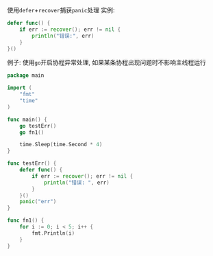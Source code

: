 使用`defer`+`recover`捕获`panic`处理
实例:

```go
defer func() {
	if err := recover(); err != nil {
		println("错误:", err)
	}
}()
```

例子: 使用`go`开启协程异常处理, 如果某条协程出现问题时不影响主线程运行

```go
package main

import (
	"fmt"
	"time"
)

func main() {
	go testErr()
	go fn1()

	time.Sleep(time.Second * 4)
}

func testErr() {
	defer func() {
		if err := recover(); err != nil {
			println("错误: ", err)
		}
	}()
	panic("err")
}

func fn1() {
	for i := 0; i < 5; i++ {
		fmt.Println(i)
	}
}

```
